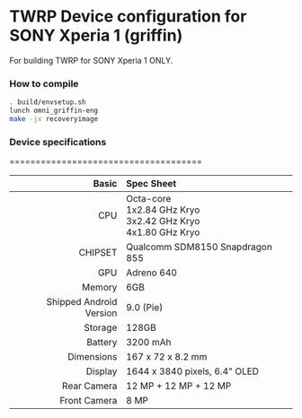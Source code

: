 # TWRP Device configuration for SONY Xperia 1 (griffin)
For building TWRP for SONY Xperia 1 ONLY.

### How to compile

```sh
. build/envsetup.sh
lunch omni_griffin-eng
make -jx recoveryimage
```

### Device specifications
=====================================

Basic   | Spec Sheet
-------:|:-------------------------
CPU     | Octa-core <br>1x2.84 GHz Kryo <br>3x2.42 GHz Kryo <br>4x1.80 GHz Kryo
CHIPSET | Qualcomm SDM8150 Snapdragon 855
GPU     | Adreno 640
Memory  | 6GB
Shipped Android Version | 9.0 (Pie)
Storage | 128GB
Battery | 3200 mAh
Dimensions | 167 x 72 x 8.2 mm
Display | 1644 x 3840 pixels, 6.4" OLED
Rear Camera  | 12 MP + 12 MP + 12 MP
Front Camera | 8 MP